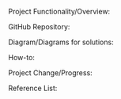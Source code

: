 Project Functionality/Overview:

GitHub Repository:

Diagram/Diagrams for solutions:

How-to:

Project Change/Progress:

Reference List:
